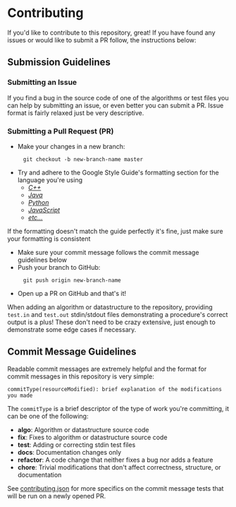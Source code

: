 # Contributing

If you'd like to contribute to this repository, great! If you have found any issues or would like to submit a PR follow, the instructions below:

## Submission Guidelines

### Submitting an Issue

If you find a bug in the source code of one of the algorithms or test files you can help by submitting an issue, or even better you can submit a PR. Issue format is fairly relaxed just be very descriptive.

### Submitting a Pull Request (PR)

 - Make your changes in a new branch:
```shell
     git checkout -b new-branch-name master
```
 - Try and adhere to the Google Style Guide's formatting section for the language you're using
    * *[C++](https://google.github.io/styleguide/cppguide.html#Formatting)*
    * *[Java](https://google.github.io/styleguide/javaguide.html#s4-formatting)*
    * *[Python](https://google.github.io/styleguide/pyguide.html#Python_Style_Rules)*
    * *[JavaScript](https://google.github.io/styleguide/javascriptguide.xml#JavaScript_Style_Rules)*
    * *[etc...](https://github.com/google/styleguide)*

If the formatting doesn't match the guide perfectly it's fine, just make sure your formatting is consistent

 - Make sure your commit message follows the commit message guidelines below
 - Push your branch to GitHub:
```shell
     git push origin new-branch-name
```
 - Open up a PR on GitHub and that's it!

When adding an algorithm or datastructure to the repository, providing `test.in` and `test.out` stdin/stdout files demonstrating a procedure's correct output is a plus! These don't need to be crazy extensive, just enough to demonstrate some edge cases if necessary.

## Commit Message Guidelines

Readable commit messages are extremely helpful and the format for commit messages in this repository is very simple:

```
commitType(resourceModified): brief explanation of the modifications you made
```

The `commitType` is a brief descriptor of the type of work you're committing, it can be one of the following:
 - **algo**: Algorithm or datastructure source code
 - **fix**: Fixes to algorithm or datastructure source code
 - **test**: Adding or correcting stdin test files
 - **docs**: Documentation changes only
 - **refactor**: A code change that neither fixes a bug nor adds a feature
 - **chore**: Trivial modifications that don't affect correctness, structure, or documentation

See [contributing.json](https://github.com/domfarolino/algorithms/blob/master/contributing.json) for more specifics on the commit message tests that will be run on a newly opened PR.
